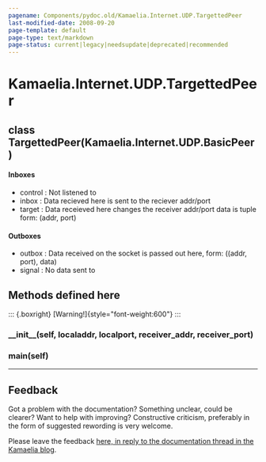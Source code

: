 ```yaml
---
pagename: Components/pydoc.old/Kamaelia.Internet.UDP.TargettedPeer
last-modified-date: 2008-09-20
page-template: default
page-type: text/markdown
page-status: current|legacy|needsupdate|deprecated|recommended
---
```

Kamaelia.Internet.UDP.TargettedPeer
===================================

class TargettedPeer(Kamaelia.Internet.UDP.BasicPeer)
----------------------------------------------------

#### Inboxes

-   control : Not listened to
-   inbox : Data recieved here is sent to the reciever addr/port
-   target : Data receieved here changes the receiver addr/port data is
    tuple form: (addr, port)

#### Outboxes

-   outbox : Data received on the socket is passed out here, form:
    ((addr, port), data)
-   signal : No data sent to

Methods defined here
--------------------

::: {.boxright}
[Warning!]{style="font-weight:600"}
:::

### \_\_init\_\_(self, localaddr, localport, receiver\_addr, receiver\_port)

### main(self)

------------------------------------------------------------------------

Feedback
--------

Got a problem with the documentation? Something unclear, could be
clearer? Want to help with improving? Constructive criticism, preferably
in the form of suggested rewording is very welcome.

Please leave the feedback [here, in reply to the documentation thread in
the Kamaelia
blog](http://kamaelia.sourceforge.net/cgi-bin/blog/blog.cgi?rm=addpostcomment&postid=1131454685).
